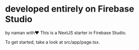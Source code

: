 # developed entirely on Firebase Studio
by naman with❤️
This is a NextJS starter in Firebase Studio.

To get started, take a look at src/app/page.tsx.
